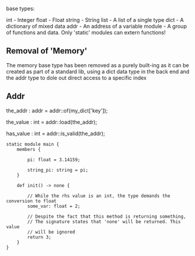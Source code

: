 
base types:

int     - Integer
float   - Float
string  - String
list    - A list of a single type
dict    - A dictionary of mixed data
addr    - An address of a variable
module  - A group of functions and data. Only 'static' modules can extern functions!


## Removal of 'Memory'

The memory base type has been removed as a purely built-ing as it can be created as part of a standard lib, using a dict data type in the back end and the addr type to dole out direct access to a specific index


## Addr

the_addr : addr = addr::of(my_dict['key']);

the_value : int = addr::load(the_addr);

has_value : int = addr::is_valid(the_addr);


```
static module main {
    members {

        pi: float = 3.14159;

        string_pi: string = pi;
    }

    def init() -> none {

        // While the rhs value is an int, the type demands the conversion to float
        some_var: float = 2;

        // Despite the fact that this method is returning something,
        // The signature states that 'none' will be returned. This value
        // will be ignored
        return 3;
    }
}



```